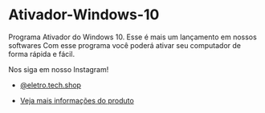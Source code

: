 # Ativador-Windows-10

Programa Ativador do Windows 10. 
Esse é mais um lançamento em nossos softwares Com esse programa você poderá ativar seu computador de forma rápida e fácil.

Nos siga em nosso Instagram! 

- [@eletro.tech.shop](https://www.instagram.com/eletro.tech.shop/)

- [Veja mais informações do produto](https://www.instagram.com/p/C3sy6CKRXxK/?img_index=1)


